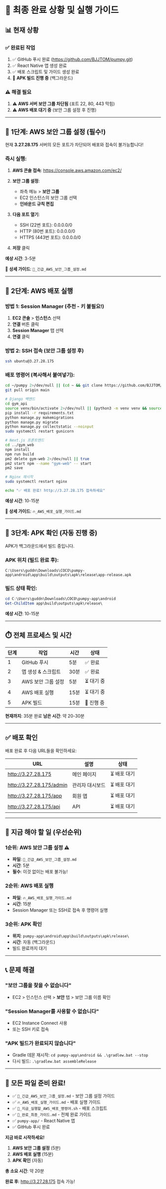 # 🎯 최종 완료 상황 및 실행 가이드

## 📊 현재 상황

### ✅ 완료된 작업
1. ✅ GitHub 푸시 완료 (https://github.com/BJJTOM/pumpy.git)
2. ✅ React Native 앱 생성 완료
3. ✅ 배포 스크립트 및 가이드 생성 완료
4. 🔄 **APK 빌드 진행 중** (백그라운드)

### ⚠️ 해결 필요
1. ⚠️ **AWS 서버 보안 그룹 차단됨** (포트 22, 80, 443 막힘)
2. ⚠️ **AWS 배포 대기 중** (보안 그룹 설정 후 진행)

---

## 🚨 1단계: AWS 보안 그룹 설정 (필수!)

현재 **3.27.28.175** 서버의 모든 포트가 차단되어 배포와 접속이 불가능합니다!

### 즉시 실행:

1. **AWS 콘솔 접속**: https://console.aws.amazon.com/ec2/

2. **보안 그룹 설정**:
   - 좌측 메뉴 > **보안 그룹**
   - EC2 인스턴스의 보안 그룹 선택
   - **인바운드 규칙 편집**

3. **다음 포트 열기**:
   - SSH (22번 포트): 0.0.0.0/0
   - HTTP (80번 포트): 0.0.0.0/0
   - HTTPS (443번 포트): 0.0.0.0/0

4. **저장** 클릭

**예상 시간**: 3-5분

📄 **상세 가이드**: `🚨_긴급_AWS_보안_그룹_설정.md`

---

## 🚀 2단계: AWS 배포 실행

### 방법 1: Session Manager (추천 - 키 불필요!)

1. **EC2 콘솔** > **인스턴스** 선택
2. **연결** 버튼 클릭
3. **Session Manager** 탭 선택
4. **연결** 클릭

### 방법 2: SSH 접속 (보안 그룹 설정 후)

```bash
ssh ubuntu@3.27.28.175
```

### 배포 명령어 (복사해서 붙여넣기):

```bash
cd ~/pumpy 2>/dev/null || (cd ~ && git clone https://github.com/BJJTOM/pumpy.git && cd pumpy)
git pull origin main

# Django 백엔드
cd gym_api
source venv/bin/activate 2>/dev/null || (python3 -m venv venv && source venv/bin/activate)
pip install -r requirements.txt
python manage.py makemigrations
python manage.py migrate
python manage.py collectstatic --noinput
sudo systemctl restart gunicorn

# Next.js 프론트엔드
cd ../gym_web
npm install
npm run build
pm2 delete gym-web 2>/dev/null || true
pm2 start npm --name "gym-web" -- start
pm2 save

# Nginx 재시작
sudo systemctl restart nginx

echo "✅ 배포 완료! http://3.27.28.175 접속하세요"
```

**예상 시간**: 10-15분

📄 **상세 가이드**: `🔥_AWS_배포_실행_가이드.md`

---

## 📱 3단계: APK 확인 (자동 진행 중)

APK가 백그라운드에서 빌드 중입니다.

### APK 위치 (빌드 완료 후):
```
C:\Users\guddn\Downloads\COCO\pumpy-app\android\app\build\outputs\apk\release\app-release.apk
```

### 빌드 상태 확인:
```powershell
cd C:\Users\guddn\Downloads\COCO\pumpy-app\android
Get-ChildItem app\build\outputs\apk\release\
```

**예상 시간**: 10-15분

---

## ⏱️ 전체 프로세스 및 시간

| 단계 | 작업 | 시간 | 상태 |
|------|------|------|------|
| 1 | GitHub 푸시 | 5분 | ✅ 완료 |
| 2 | 앱 생성 & 스크립트 | 30분 | ✅ 완료 |
| 3 | AWS 보안 그룹 설정 | 5분 | ⏳ 대기 중 |
| 4 | AWS 배포 실행 | 15분 | ⏳ 대기 중 |
| 5 | APK 빌드 | 15분 | 🔄 진행 중 |

**현재까지**: 35분 완료
**남은 시간**: 약 20-30분

---

## ✅ 배포 확인

배포 완료 후 다음 URL들을 확인하세요:

| URL | 설명 | 상태 |
|-----|------|------|
| http://3.27.28.175 | 메인 페이지 | ⏳ 배포 대기 |
| http://3.27.28.175/admin | 관리자 대시보드 | ⏳ 배포 대기 |
| http://3.27.28.175/app | 회원 앱 | ⏳ 배포 대기 |
| http://3.27.28.175/api | API | ⏳ 배포 대기 |

---

## 🎯 지금 해야 할 일 (우선순위)

### 1순위: AWS 보안 그룹 설정 ⚠️
- **파일**: `🚨_긴급_AWS_보안_그룹_설정.md`
- **시간**: 5분
- **필수**: 이것 없이는 배포 불가능!

### 2순위: AWS 배포 실행
- **파일**: `🔥_AWS_배포_실행_가이드.md`
- **시간**: 15분
- Session Manager 또는 SSH로 접속 후 명령어 실행

### 3순위: APK 확인
- **위치**: `pumpy-app\android\app\build\outputs\apk\release\`
- **시간**: 자동 (백그라운드)
- 빌드 완료까지 대기

---

## 📞 문제 해결

### "보안 그룹을 찾을 수 없습니다"
- EC2 > 인스턴스 선택 > **보안** 탭 > 보안 그룹 이름 확인

### "Session Manager를 사용할 수 없습니다"
- EC2 Instance Connect 사용
- 또는 SSH 키로 접속

### "APK 빌드가 완료되지 않습니다"
- Gradle 데몬 재시작: `cd pumpy-app\android && .\gradlew.bat --stop`
- 다시 빌드: `.\gradlew.bat assembleRelease`

---

## 🎉 모든 파일 준비 완료!

- ✅ `🚨_긴급_AWS_보안_그룹_설정.md` - 보안 그룹 설정 가이드
- ✅ `🔥_AWS_배포_실행_가이드.md` - 배포 실행 가이드
- ✅ `🎯_지금_실행할_AWS_배포_명령어.sh` - 배포 스크립트
- ✅ `🎉_완료_최종_가이드.md` - 전체 완료 가이드
- ✅ `pumpy-app/` - React Native 앱
- ✅ GitHub 푸시 완료

**지금 바로 시작하세요!**

1. **AWS 보안 그룹 설정** (5분)
2. **AWS 배포 실행** (15분)
3. **APK 확인** (자동)

**총 소요 시간**: 약 20분

**완료 후**: http://3.27.28.175 접속 가능!


